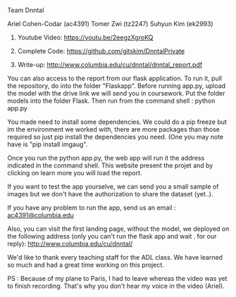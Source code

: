 Team Dnntal

Ariel Cohen-Codar (ac4391)
Tomer Zwi (tz2247)
Suhyun Kim (ek2993)

1. Youtube Video: https://youtu.be/2eegzXgroKQ 

2. Complete Code: https://github.com/gitskim/DnntalPrivate
3. Write-up: http://www.columbia.edu/cu/dnntal/dnntal_report.pdf

You can also access to the report from our flask application. To run it, pull the repository, do into the folder "Flaskapp".
Before running app.py, upload the model with the drive link we will send you in coursework. Put the folder models into the folder Flask.
Then run from the command shell : python app.py

You made need to install some dependencies. We could do a pip freeze but im the environment we worked with, there are more packages than those required so just pip install the dependencies you need. (One you may note have is "pip install imgaug".

Once you run the python app.py, the web app will run it the address indicated in the command shell.
This website present the projet and by clicking on learn more you will load the report.

If you want to test the app yourselve, we can send you a small sample of images but we don't have the authorization to share the dataset (yet..).

If you have any problem to run the app, send us an email : ac4391@columbia.edu

Also, you can visit the first landing page, without the model, we deployed on the following address (only you can't run the flask app and wait . for our reply):
http://www.columbia.edu/cu/dnntal/


We'd like to thank every teaching staff for the ADL class. We have learned so much and had a great time working on this project.

PS : Because of my plane to Paris, I had to leave whereas the video was yet to finish recording. That's why you don't hear my voice in the video (Ariel).
